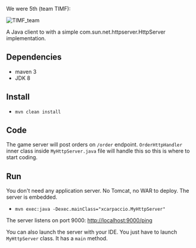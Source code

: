 We were 5th (team TIMF):

![TIMF_team](https://raw.githubusercontent.com/fpopic/PalantirExtremeStartupChallenge2017/master/TIMF_team.png)




A Java client to with a simple com.sun.net.httpserver.HttpServer implementation.

## Dependencies
- maven 3
- JDK 8

## Install
- `mvn clean install`

## Code
The game server will post orders on `/order` endpoint.
`OrderHttpHandler` inner class inside `MyHttpServer.java` file will handle this so this is where to start coding.

## Run
You don't need any application server. No Tomcat, no WAR to deploy. The server is embedded.

- `mvn exec:java -Dexec.mainClass="xcarpaccio.MyHttpServer"`

The server listens on port 9000: [http://localhost:9000/ping](http://localhost:9000/ping)

You can also launch the server with your IDE. You just have to launch `MyHttpServer` class. It has a `main` method.
